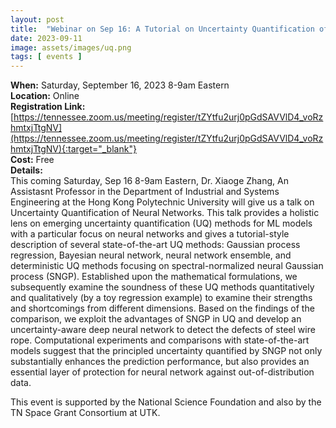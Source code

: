 ```yaml
---
layout: post
title:  "Webinar on Sep 16: A Tutorial on Uncertainty Quantification of Neural Networks"
date: 2023-09-11
image: assets/images/uq.png
tags: [ events ]
---
```



**When:** Saturday, September 16, 2023 8-9am Eastern   
**Location:** Online   
**Registration Link:** [https://tennessee.zoom.us/meeting/register/tZYtfu2urj0pGdSAVVlD4_voRzhmtxjTtgNV](https://tennessee.zoom.us/meeting/register/tZYtfu2urj0pGdSAVVlD4_voRzhmtxjTtgNV){:target="_blank"}     
**Cost:** Free  
**Details:**    
This coming Saturday, Sep 16 8-9am Eastern, Dr. Xiaoge Zhang, An Assistasnt Professor in the Department of Industrial and Systems Engineering at the Hong Kong Polytechnic University will give us a talk on Uncertainty Quantification of Neural Networks. This talk provides a holistic lens on emerging uncertainty quantification (UQ) methods for ML models with a particular focus on neural networks and gives a tutorial-style description of several state-of-the-art UQ methods: Gaussian process regression, Bayesian neural network, neural network ensemble, and deterministic UQ methods focusing on spectral-normalized neural Gaussian process (SNGP). Established upon the mathematical formulations, we subsequently examine the soundness of these UQ methods quantitatively and qualitatively (by a toy regression example) to examine their strengths and shortcomings from different dimensions. Based on the findings of the comparison, we exploit the advantages of SNGP in UQ and develop an uncertainty-aware deep neural network to detect the defects of steel wire rope. Computational experiments and comparisons with state-of-the-art models suggest that the principled uncertainty quantified by SNGP not only substantially enhances the prediction performance, but also provides an essential layer of protection for neural network against out-of-distribution data.

This event is supported by the National Science Foundation and also by the TN Space Grant Consortium at UTK.
<br/>
<br/>
<br/>


